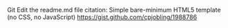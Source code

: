 Git
Edit the readme.md file
citation: Simple bare-minimum HTML5 template (no CSS, no JavaScript) 
https://gist.github.com/cpjobling/1988786
